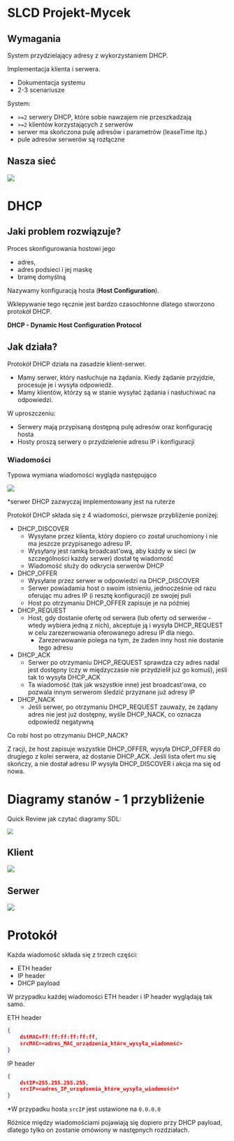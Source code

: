 # SLCD Projekt-Mycek

## Wymagania

System przydzielający adresy z wykorzystaniem DHCP.

Implementacja klienta i serwera.

- Dokumentacja systemu
- 2-3 scenariusze

System:

- `>=2` serwery DHCP, które sobie nawzajem nie przeszkadzają
- `>=2` klientów korzystających z serwerów
- serwer ma skończona pulę adresów i parametrów (leaseTime itp.)
- pule adresów serwerów są rozłączne

## Nasza sieć

![](img/1.png)

# DHCP

## Jaki problem rozwiązuje?

Proces skonfigurowania hostowi jego 

- adres, 
- adres podsieci i jej maskę
- bramę domyślną

Nazywamy konfiguracją hosta (**Host Configuration**).

Wklepywanie tego ręcznie jest bardzo czasochłonne dlatego stworzono protokół DHCP.

**DHCP - Dynamic Host Configuration Protocol**

## Jak działa?

Protokół DHCP działa na zasadzie klient-serwer. 

- Mamy serwer, który nasłuchuje na żądania. Kiedy żądanie przyjdzie, procesuje je i wysyła odpowiedź. 
- Mamy klientów, którzy są w stanie wysyłać żądania i nasłuchiwać na odpowiedzi.

W uproszczeniu:

- Serwery mają przypisaną dostępną pulę adresów oraz konfigurację hosta
- Hosty proszą serwery o przydzielenie adresu IP i konfiguracji

### Wiadomości

Typowa wymiana wiadomości wygląda następująco

<img src="img/2.png" />

*serwer DHCP zazwyczaj implementowany jest na ruterze

Protokół DHCP składa się z 4 wiadomości, pierwsze przybliżenie poniżej:

- DHCP_DISCOVER
  - Wysyłane przez klienta, który dopiero co został uruchomiony i nie ma jeszcze przypisanego adresu IP.
  - Wysyłany jest ramką broadcast'ową, aby każdy w sieci (w szczególności każdy serwer) dostał tę wiadomość
  - Wiadomość służy do odkrycia serwerów DHCP
- DHCP_OFFER
  - Wysyłane przez serwer w odpowiedzi na DHCP_DISCOVER
  - Serwer powiadamia host o swoim istnieniu, jednocześnie od razu oferując mu adres IP (i resztę konfiguracji) ze swojej puli
  - Host po otrzymaniu DHCP_OFFER zapisuje je na później
- DHCP_REQUEST
  - Host, gdy dostanie ofertę od serwera (lub oferty od serwerów - wtedy wybiera jedną z nich), akceptuje ją i wysyła DHCP_REQUEST w celu zarezerwowania oferowanego adresu IP dla niego.
    - Zarezerwowanie polega na tym, że żaden inny host nie dostanie tego adresu
- DHCP_ACK
  - Serwer po otrzymaniu DHCP_REQUEST sprawdza czy adres nadal jest dostępny (czy w międzyczasie nie przydzielił już go komuś), jeśli tak to wysyła DHCP_ACK
  - Ta wiadomość (tak jak wszystkie inne) jest broadcast'owa, co pozwala innym serwerom śledzić przyznane już adresy IP
- DHCP_NACK
  - Jeśli serwer, po otrzymaniu DHCP_REQUEST zauważy, że żądany adres nie jest już dostępny, wyśle DHCP_NACK, co oznacza odpowiedź negatywną

Co robi host po otrzymaniu DHCP_NACK?

Z racji, że host zapisuje wszystkie DHCP_OFFER, wysyła DHCP_OFFER do drugiego z kolei serwera, aż dostanie DHCP_ACK. Jeśli lista ofert mu się skończy, a nie dostał adresu IP wysyła DHCP_DISCOVER i akcja ma się od nowa.

# Diagramy stanów - 1 przybliżenie

Quick Review jak czytać diagramy SDL:

<img src="img/3.png" style="zoom:80%;" />

## Klient

![](img/sdl_client.png)

## Serwer

![](img/sdl_server.png)

# Protokół

Każda wiadomość składa się z trzech części:

- ETH header
- IP header
- DHCP payload

W przypadku każdej wiadomości ETH header i IP header wyglądają tak samo.

ETH header

```json
{
    dstMAC=ff:ff:ff:ff:ff:ff,
    srcMAC=<adres_MAC_urządzenia_które_wysyła_wiadomość>
}
```

IP header

```json
{
    dstIP=255.255.255.255,
    srcIP=<adres_IP_urządzenia_które_wysyła_wiadomość>*
}
```

*W przypadku hosta `srcIP` jest ustawione na `0.0.0.0`

Różnice między wiadomościami pojawiają się dopiero przy DHCP payload, dlatego tylko on zostanie omówiony w następnych rozdziałach.

